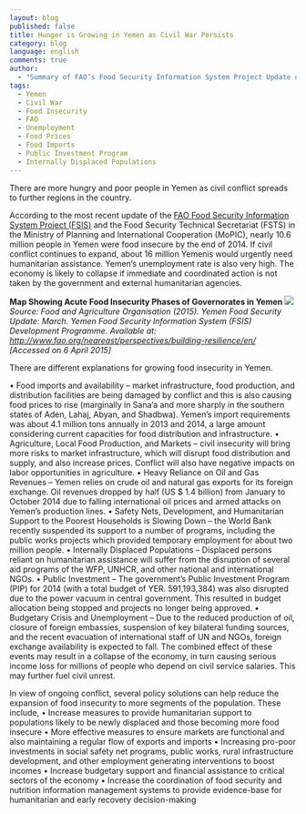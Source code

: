 ```yaml
---
layout: blog
published: false
title: Hunger is Growing in Yemen as Civil War Persists
category: blog
language: english
comments: true
author: 
  - "Summary of FAO’s Food Security Information System Project Update on Yemen (March 2015) - by Jacopo Bordignon"
tags: 
  - Yemen
  - Civil War
  - Food Insecurity
  - FAO
  - Unemployment
  - Food Prices
  - Food Imports
  - Public Investment Program
  - Internally Displaced Populations
---
```


There are more hungry and poor people in Yemen as civil conflict spreads to further regions in the country. 

According to the most recent update of the [FAO Food Security Information System Project (FSIS)](http://www.fao.org/neareast/perspectives/building-resilience/en/) and the Food Security Technical Secretariat (FSTS) in the Ministry of Planning and International Cooperation (MoPIC), nearly 10.6 million people in Yemen were food insecure by the end of 2014. If civil conflict continues to expand, about 16 million Yemenis would urgently need humanitarian assistance. Yemen’s unemployment rate is also very high. The economy is likely to collapse if immediate and coordinated action is not taken by the government and external humanitarian agencies. 

**Map Showing Acute Food Insecurity Phases of Governorates in Yemen**
![](https://farm8.staticflickr.com/7659/16891312390_87b1b8f07e_b.jpg)
_Source: Food and Agriculture Organisation (2015). Yemen Food Security Update: March. Yemen Food Security Information System (FSIS) Development Programme. Available at: http://www.fao.org/neareast/perspectives/building-resilience/en/ [Accessed on 6 April 2015]_

There are different explanations for growing food insecurity in Yemen.

•	Food imports and availability – market infrastructure, food production, and distribution facilities are being damaged by conflict and this is also causing food prices to rise (marginally in Sana’a and more sharply in the southern states of Aden, Lahaj, Abyan, and Shadbwa). Yemen’s import requirements was about 4.1 million tons annually in 2013 and 2014, a large amount considering current capacities for food distribution and infrastructure.
•	Agriculture, Local Food Production, and Markets – civil insecurity will bring more risks to market infrastructure, which will disrupt food distribution and supply, and also increase prices. Conflict will also have negative impacts on labor opportunities in agriculture.
•	Heavy Reliance on Oil and Gas Revenues – Yemen relies on crude oil and natural gas exports for its foreign exchange. Oil revenues dropped by half (US $ 1.4 billion) from January to October 2014 due to falling international oil prices and armed attacks on Yemen’s production lines.
•	Safety Nets, Development, and Humanitarian Support to the Poorest Households is Slowing Down – the World Bank recently suspended its support to a number of programs, including the public works projects which provided temporary employment for about two million people.
•	Internally Displaced Populations – Displaced persons reliant on humanitarian assistance will suffer from the disruption of several aid programs of the WFP, UNHCR, and other national and international NGOs. 
•	Public Investment – The government’s Public Investment Program (PIP) for 2014 (with a total budget of YER. 591,193,384) was also disrupted due to the power vacuum in central government. This resulted in budget allocation being stopped and projects no longer being approved.
•	Budgetary Crisis and Unemployment – Due to the reduced production of oil, closure of foreign embassies, suspension of key bilateral funding sources, and the recent evacuation of international staff of UN and NGOs, foreign exchange availability is expected to fall.  The combined effect of these events may result in a collapse of the economy, in turn causing serious income loss for millions of people who depend on civil service salaries. This may further fuel civil unrest.

In view of ongoing conflict, several policy solutions can help reduce the expansion of food insecurity to more segments of the population. These include,
•	Increase measures to provide humanitarian support to populations likely to be newly displaced and those becoming more food insecure
•	More effective measures to ensure markets are functional and also maintaining a regular flow of exports and imports
•	Increasing pro-poor investments in social safety net programs, public works, rural infrastructure development, and other employment generating interventions to boost incomes 
•	Increase budgetary support and financial assistance to critical sectors of the economy 
•	Increase the coordination of food security and nutrition information management systems to provide evidence-base for humanitarian and early recovery decision-making

